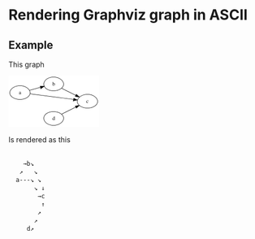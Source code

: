 # Rendering Graphviz graph in ASCII

## Example
This graph

![Work tab](https://raw.githubusercontent.com/nmeylan/graphviz-plain-to-ascii/master/doc/ex1.png)

Is rendered as this

```
           
    →b↘   
   ↗   ↘  
  a---↘ ↘ 
       ↘ ↓
        →c
         ↑
        ↗ 
       ↗  
     d↗   
            
             
```
